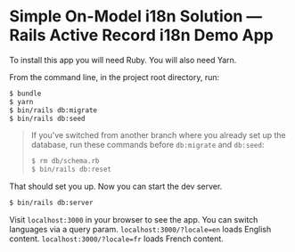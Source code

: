 # Simple On-Model i18n Solution — Rails Active Record i18n Demo App

To install this app you will need Ruby. You will also need Yarn.

From the command line, in the project root directory, run:

```bash
$ bundle
$ yarn
$ bin/rails db:migrate
$ bin/rails db:seed
```

> If you've switched from another branch where you already
> set up the database, run these commands before `db:migrate`
> and `db:seed`:
>
> ```bash
> $ rm db/schema.rb
> $ bin/rails db:reset
> ```

That should set you up. Now you can start the dev server.

```bash
$ bin/rails db:server
```

Visit `localhost:3000` in your browser to see the app. You
can switch languages via a query param. `localhost:3000/?locale=en`
loads English content. `localhost:3000/?locale=fr` loads
French content.
